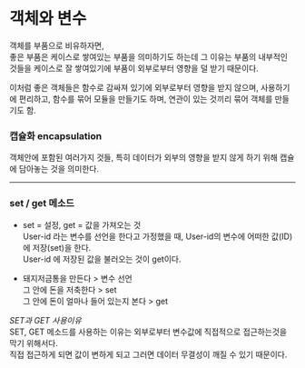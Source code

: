 # 객체와 변수

객체를 부품으로 비유하자면,     
좋은 부품은 케이스로 쌓여있는 부품을 의미하기도 하는데 그 이유는 부품의 내부적인 것들을 케이스로 잘 쌓여있기에 부품이 외부로부터 영향을 덜 받기 때문이다.     

이처럼 좋은 객체들은 함수로 감싸져 있기에 외부로부터 영향을 받지 않으며, 사용하기에 편리하고, 함수를 묶어 모듈을 만들기도 하며, 연관이 있는 것끼리 묶어 객체를 만들기도 함.      

### 캡슐화 encapsulation
객체안에 포함된 여러가지 것들, 특히 데이터가 외부의 영향을 받지 않게 하기 위해 캡슐에 담아놓는 것을 의미한다.     

---

### set / get 메소드

* set = 설정, get = 값을 가져오는 것     
User-id 라는 변수를 선언을 한다고 가정했을 때, User-id의 변수에 어떠한 값(ID)에 저장(set)을 한다.     
User-id 에 저장된 값을 불러오는 것이 get이다.      

* 돼지저금통을 만든다  > 변수 선언   
그 안에 돈을 저축한다 > set   
그 안에 돈이 얼마나 들어 있는지 본다 > get   

*SET과 GET 사용이유*     
SET, GET 메소드를 사용하는 이유는 외부로부터 변수값에 직접적으로 접근하는것을 막기 위해서다.     
직접 접근하게 되면 값이 변하게 되고 그러면 데이터 무결성이 깨질 수 있기 때문이다. 
